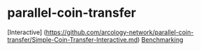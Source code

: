 # parallel-coin-transfer

[Interactive] (https://github.com/arcology-network/parallel-coin-transfer/Simple-Coin-Transfer-Interactive.md)
[Benchmarking](https://github.com/arcology-network/parallel-coin-transfer/Simple-Coin-Transfer-Benchmark.md)